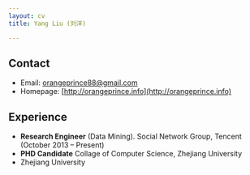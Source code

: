 ```yaml
---
layout: cv
title: Yang Liu (刘洋)

---
```

## Contact
* Email: [orangeprince88@gmail.com](mailto:orangeprince88@gmail.com)
* Homepage: [http://orangeprince.info](http://orangeprince.info)
	
## Experience
* **Research Engineer** (Data Mining). Social Network Group, Tencent (October 2013 – Present)
* **PHD Candidate** Collage of Computer Science, Zhejiang University
* Zhejiang University
